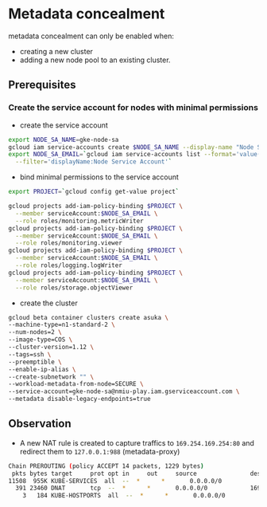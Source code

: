 # Metadata concealment

metadata concealment can only be enabled when:

* creating a new cluster
* adding a new node pool to an existing cluster.

## Prerequisites

### Create the service account for nodes with minimal permissions

* create the service account

```sh
export NODE_SA_NAME=gke-node-sa
gcloud iam service-accounts create $NODE_SA_NAME --display-name "Node Service Account"
export NODE_SA_EMAIL=`gcloud iam service-accounts list --format='value(email)' \
  --filter='displayName:Node Service Account'`
```

* bind minimal permissions to the service account

```sh
export PROJECT=`gcloud config get-value project`

gcloud projects add-iam-policy-binding $PROJECT \
  --member serviceAccount:$NODE_SA_EMAIL \
  --role roles/monitoring.metricWriter
gcloud projects add-iam-policy-binding $PROJECT \
  --member serviceAccount:$NODE_SA_EMAIL \
  --role roles/monitoring.viewer
gcloud projects add-iam-policy-binding $PROJECT \
  --member serviceAccount:$NODE_SA_EMAIL \
  --role roles/logging.logWriter
gcloud projects add-iam-policy-binding $PROJECT \
  --member serviceAccount:$NODE_SA_EMAIL \
  --role roles/storage.objectViewer
```

* create the cluster

```sh
gcloud beta container clusters create asuka \
--machine-type=n1-standard-2 \
--num-nodes=2 \
--image-type=COS \
--cluster-version=1.12 \
--tags=ssh \
--preemptible \
--enable-ip-alias \
--create-subnetwork "" \
--workload-metadata-from-node=SECURE \
--service-account=gke-node-sa@nmiu-play.iam.gserviceaccount.com \
--metadata disable-legacy-endpoints=true
```

## Observation

* A new NAT rule is created to capture traffics to `169.254.169.254:80` and redirect them to `127.0.0.1:988` (metadata-proxy)

```sh
Chain PREROUTING (policy ACCEPT 14 packets, 1229 bytes)
 pkts bytes target     prot opt in     out     source               destination
11508  955K KUBE-SERVICES  all  --  *      *       0.0.0.0/0            0.0.0.0/0            /* kubernetes service portals */
  391 23460 DNAT       tcp  --  *      *       0.0.0.0/0            169.254.169.254      tcp dpt:80 /* metadata-concealment: bridge traffic to metadata server goes to metadata proxy */ to:127.0.0.1:988
    3   184 KUBE-HOSTPORTS  all  --  *      *       0.0.0.0/0            0.0.0.0/0            /* kube hostport portals */ ADDRTYPE match dst-type LOCAL
```

